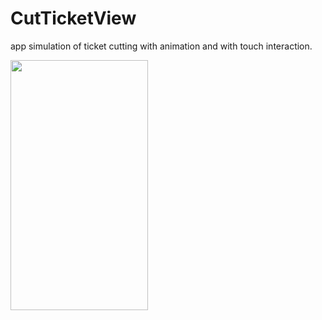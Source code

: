 # CutTicketView
app simulation of ticket cutting with animation and with touch interaction.
 
 <img src="https://github.com/abualgait/CutTicketView/blob/master/device-2020-03-27-221226.png" width="220" height="400" >
 
